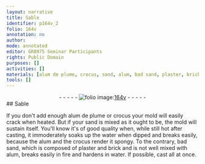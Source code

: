 ```yaml
---
layout: narrative
title: Sable
identifier: p164v_2
folio: 164v
annotation: no
author:
mode: annotated
editor: GR8975 Seminar Participants
rights: Public Domain
purposes: []
activities: []
materials: [alum de plume, crocus, sand, alum, bad sand, plaster, brick]
tools: []
---
```


 <div class="folio" align="center">- - - - - <a href="http://gallica.bnf.fr/ark:/12148/btv1b10500001g/f334.item" target="_blank"><img src="https://cu-mkp.github.io/GR8975-edition/assets/photo-icon.png" alt="folio image: " style="display:inline-block; margin-bottom:-3px;"/>164v</a> - - - - - </div> 
## Sable

 
If you don't add enough <span class="material">alum de plume</span> or <span class="material">crocus</span> your mold will easily crack when heated. But if your <span class="material">sand</span> is mixed as it ought to be, the mold will sustain itself. You'll know it's of good quality when, while still hot after casting, it immoderately soaks up the water when dipped and breaks easily, because the <span class="material">alum</span> and the <span class="material">crocus</span> render it spongy. To the contrary, <span class="material">bad sand</span>, which is composed of <span class="material">plaster</span> and <span class="material">brick</span> and is not well mixed with alum, breaks easily in fire and hardens in water. If possible, cast all at once.
 
